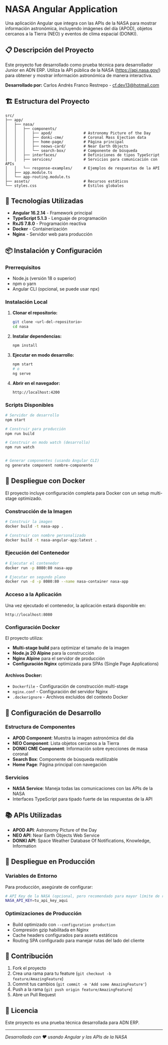 # NASA Angular Application

Una aplicación Angular que integra con las APIs de la NASA para mostrar
información astronómica, incluyendo imágenes del día (APOD), objetos cercanos a
la Tierra (NEO) y eventos de clima espacial (DONKI).

## 📋 Descripción del Proyecto

Este proyecto fue desarrollado como prueba técnica para desarrollador Junior en
ADN ERP. Utiliza la API pública de la NASA (https://api.nasa.gov/) para obtener
y mostrar información astronómica de manera interactiva.

**Desarrollado por:** Carlos Andrés Franco Restrepo - cf.dev13@hotmail.com

## 🏗️ Estructura del Proyecto

```
src/
├── app/
│   ├── nasa/
│   │   ├── components/
│   │   │   ├── apod/              # Astronomy Picture of the Day
│   │   │   ├── donki-cme/         # Coronal Mass Ejection data
│   │   │   ├── home-page/         # Página principal
│   │   │   ├── neows-card/        # Near Earth Objects
│   │   │   └── search-box/        # Componente de búsqueda
│   │   ├── interfaces/            # Definiciones de tipos TypeScript
│   │   ├── services/              # Servicios para comunicación con APIs
│   │   └── response-examples/     # Ejemplos de respuestas de la API
│   ├── app.module.ts
│   └── app-routing.module.ts
├── assets/                        # Recursos estáticos
└── styles.css                     # Estilos globales
```

## 🚀 Tecnologías Utilizadas

- **Angular 16.2.14** - Framework principal
- **TypeScript 5.1.3** - Lenguaje de programación
- **RxJS 7.8.0** - Programación reactiva
- **Docker** - Containerización
- **Nginx** - Servidor web para producción

## 📦 Instalación y Configuración

### Prerrequisitos

- Node.js (versión 18 o superior)
- npm o yarn
- Angular CLI (opcional, se puede usar npx)

### Instalación Local

1. **Clonar el repositorio:**

   ```bash
   git clone <url-del-repositorio>
   cd nasa
   ```

2. **Instalar dependencias:**

   ```bash
   npm install
   ```

3. **Ejecutar en modo desarrollo:**

   ```bash
   npm start
   # o
   ng serve
   ```

4. **Abrir en el navegador:**
   ```
   http://localhost:4200
   ```

### Scripts Disponibles

```bash
# Servidor de desarrollo
npm start

# Construir para producción
npm run build

# Construir en modo watch (desarrollo)
npm run watch


# Generar componentes (usando Angular CLI)
ng generate component nombre-componente
```

## 🐳 Despliegue con Docker

El proyecto incluye configuración completa para Docker con un setup multi-stage
optimizado.

### Construcción de la Imagen

```bash
# Construir la imagen
docker build -t nasa-app .

# Construir con nombre personalizado
docker build -t nasa-angular-app:latest .
```

### Ejecución del Contenedor

```bash
# Ejecutar el contenedor
docker run -p 8080:80 nasa-app

# Ejecutar en segundo plano
docker run -d -p 8080:80 --name nasa-container nasa-app
```

### Acceso a la Aplicación

Una vez ejecutado el contenedor, la aplicación estará disponible en:

```
http://localhost:8080
```

### Configuración Docker

El proyecto utiliza:

- **Multi-stage build** para optimizar el tamaño de la imagen
- **Node.js 20 Alpine** para la construcción
- **Nginx Alpine** para el servidor de producción
- **Configuración Nginx** optimizada para SPAs (Single Page Applications)

#### Archivos Docker:

- `Dockerfile` - Configuración de construcción multi-stage
- `nginx.conf` - Configuración del servidor Nginx
- `.dockerignore` - Archivos excluidos del contexto Docker

## 🔧 Configuración de Desarrollo

### Estructura de Componentes

- **APOD Component**: Muestra la imagen astronómica del día
- **NEO Component**: Lista objetos cercanos a la Tierra
- **DONKI CME Component**: Información sobre eyecciones de masa coronal
- **Search Box**: Componente de búsqueda reutilizable
- **Home Page**: Página principal con navegación

### Servicios

- **NASA Service**: Maneja todas las comunicaciones con las APIs de la NASA
- Interfaces TypeScript para tipado fuerte de las respuestas de la API

## 📚 APIs Utilizadas

- **APOD API**: Astronomy Picture of the Day
- **NEO API**: Near Earth Objects Web Service
- **DONKI API**: Space Weather Database Of Notifications, Knowledge, Information

## 🚀 Despliegue en Producción

### Variables de Entorno

Para producción, asegúrate de configurar:

```bash
# API Key de la NASA (opcional, pero recomendado para mayor límite de requests)
NASA_API_KEY=tu_api_key_aqui
```

### Optimizaciones de Producción

- Build optimizado con `--configuration production`
- Compresión gzip habilitada en Nginx
- Cache headers configurados para assets estáticos
- Routing SPA configurado para manejar rutas del lado del cliente

## 🤝 Contribución

1. Fork el proyecto
2. Crea una rama para tu feature (`git checkout -b feature/AmazingFeature`)
3. Commit tus cambios (`git commit -m 'Add some AmazingFeature'`)
4. Push a la rama (`git push origin feature/AmazingFeature`)
5. Abre un Pull Request

## 📄 Licencia

Este proyecto es una prueba técnica desarrollada para ADN ERP.

---

_Desarrollado con ❤️ usando Angular y las APIs de la NASA_

